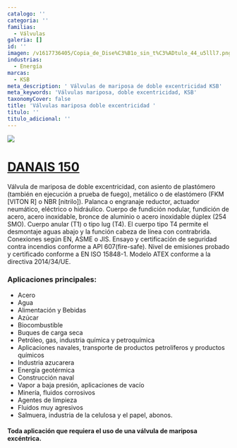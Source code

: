 ```yaml
---
catalogo: ''
categoria: ''
familias:
  - Válvulas
galeria: []
id: ''
imagen: /v1617736405/Copia_de_Dise%C3%B1o_sin_t%C3%ADtulo_44_u5lll7.png
industrias:
  - Energía
marcas:
  - KSB
meta_description: ' Válvulas de mariposa de doble excentricidad KSB'
meta_keywords: 'Válvulas mariposa, doble excentricidad, KSB'
taxonomyCover: false
title: 'Válvulas mariposa doble excentricidad '
titulo: ''
titulo_adicional: ''
---
```





![](https://res.cloudinary.com/novatec/v1596753800/es000427-danais-150_nmafk0.png)

# [**DANAIS 150**](https://products.ksb.com/es-es/productos/valvulas/danais-150-31496)

Válvula de mariposa de doble excentricidad, con asiento de plastómero (también en ejecución a prueba de fuego), metálico o de elastómero (FKM \[VITON R\] o NBR \[nitrilo\]). Palanca o engranaje reductor, actuador neumático, eléctrico o hidráulico. Cuerpo de fundición nodular, fundición de acero, acero inoxidable, bronce de aluminio o acero inoxidable dúplex (254 SMO). Cuerpo anular (T1) o tipo lug (T4). El cuerpo tipo T4 permite el desmontaje aguas abajo y la función cabeza de línea con contrabrida. Conexiones según EN, ASME o JIS. Ensayo y certificación de seguridad contra incendios conforme a API 607(fire-safe). Nivel de emisiones probado y certificado conforme a EN ISO 15848-1. Modelo ATEX conforme a la directiva 2014/34/UE.

### **Aplicaciones principales:**

- Acero
- Agua
- Alimentación y Bebidas
- Azúcar
- Biocombustible
- Buques de carga seca
- Petróleo, gas, industria química y petroquímica
- Aplicaciones navales, transporte de productos petrolíferos y productos químicos
- Industria azucarera
- Energía geotérmica
- Construcción naval
- Vapor a baja presión, aplicaciones de vacío
- Minería, fluidos corrosivos
- Agentes de limpieza
- Fluidos muy agresivos
- Salmuera, industria de la celulosa y el papel, abonos.

#### **Toda aplicación que requiera el uso de una válvula de mariposa excéntrica.**
